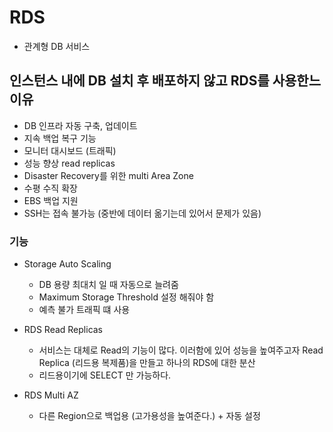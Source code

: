 # RDS
- 관계형 DB 서비스
## 인스턴스 내에 DB 설치 후 배포하지 않고 RDS를 사용한느 이유
- DB 인프라 자동 구축, 업데이트
- 지속 백업 복구 기능
- 모니터 대시보드 (트래픽)
- 성능 향상 read replicas
- Disaster Recovery를 위한 multi Area Zone
- 수평 수직 확장
- EBS 백업 지원
- SSH는 접속 불가능 (중반에 데이터 옮기는데 있어서 문제가 있음)

### 기능
- Storage Auto Scaling 
  - DB 용량 최대치 일 때 자동으로 늘려줌
  - Maximum Storage Threshold 설정 해줘야 함
  - 예측 불가 트래픽 떄 사용

- RDS Read Replicas
  - 서비스는 대체로 Read의 기능이 많다. 이러함에 있어 성능을 높여주고자 Read Replica (리드용 복제품)을 만들고 하나의 RDS에 대한 분산
  - 리드용이기에 SELECT 만 가능하다.

- RDS Multi AZ
  - 다른 Region으로 백업용 (고가용성을 높여준다.) + 자동 설정
